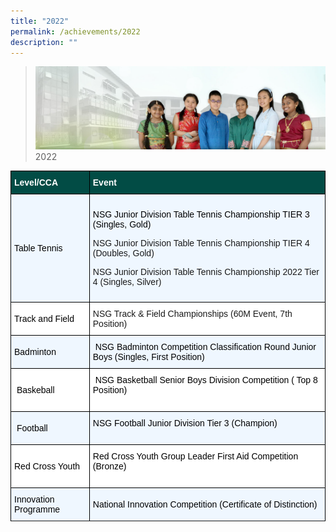 ```yaml
---
title: "2022"
permalink: /achievements/2022
description: ""
---
```

>![](/images/About%20Us/banner2-with%20bg.jpg)
>2022


<style type="text/css">
.tg  {border-collapse:collapse;border-spacing:0;}
.tg td{border-color:black;border-style:solid;border-width:1px;font-family:Arial, sans-serif;font-size:14px;
  overflow:hidden;padding:10px 5px;word-break:normal;}
.tg th{border-color:black;border-style:solid;border-width:1px;font-family:Arial, sans-serif;font-size:14px;
  font-weight:normal;overflow:hidden;padding:10px 5px;word-break:normal;}
.tg .tg-t3gd{background-color:#024C45;color:#FFF;font-weight:bold;text-align:left;vertical-align:middle}
.tg .tg-415u{background-color:#EFF7FF;text-align:left;vertical-align:middle}
.tg .tg-zr06{background-color:#FFF;text-align:left;vertical-align:middle}
</style>
<table class="tg">
<thead>
  <tr>
    <th class="tg-t3gd"><span style="font-weight:bold;color:#FFF;background-color:#024C45">Level/CCA</span></th>
    <th class="tg-t3gd"><span style="font-weight:bold;color:#FFF;background-color:#024C45">Event</span></th>
  </tr>
</thead>
<tbody>
  <tr>
    <td class="tg-415u"><span style="color:#000;background-color:#EFF7FF">Table Tennis</span></td>
    <td class="tg-415u"><p><span style="color:#000;background-color:#EFF7FF">NSG Junior Division Table Tennis Championship TIER 3 (Singles, Gold)</span><br>
    </p>
      <p>NSG Junior Division Table Tennis Championship TIER 4 (Doubles, Gold)</p>
      <p>NSG Junior Division Table Tennis Championship 2022 Tier 4 (Singles, Silver)&nbsp;</p></td>
  </tr>
  <tr>
    <td class="tg-zr06"><span style="color:#000;background-color:#FFF">Track and Field</span></td>
    <td class="tg-zr06">NSG Track &amp; Field Championships (60M Event, 7th Position)<br></td>
  </tr>
  <tr>
    <td class="tg-415u"><span style="color:#000;background-color:#EFF7FF">Badminton&nbsp; </span></td>
    <td class="tg-415u"><span style="color:#000;background-color:#EFF7FF">&nbsp;NSG Badminton Competition Classification Round</span><span style="font-weight:400;color:#000">&nbsp;Junior Boys (Singles, First Position)</span><br></td>
  </tr>
  <tr>
    <td class="tg-zr06"><span style="color:#000;background-color:#FFF">&nbsp;Baskeball&nbsp;</span></td>
    <td class="tg-zr06"><span style="color:#000;background-color:#FFF">&nbsp;NSG Basketball Senior Boys Division Competition ( Top 8 Position)</span><br><br></td>
  </tr>
  <tr>
    <td class="tg-415u"><span style="color:#000;background-color:#EFF7FF"> &nbsp;Football</span></td>
    <td class="tg-415u"><span style="color:#000;background-color:#EFF7FF">NSG Football Junior Division Tier 3 (Champion)&nbsp;</span><span style="font-weight:400;color:#000"> &nbsp;</span><span style="font-weight:400;color:#000"> &nbsp;</span><span style="font-weight:400;color:#000"> &nbsp;</span><span style="font-weight:400;color:#000"> &nbsp;</span><span style="font-weight:400;color:#000">&nbsp;</span><span style="font-weight:400;color:#000">&nbsp; </span><span style="font-weight:400;color:#000"> &nbsp;</span><span style="font-weight:400;color:#000"> &nbsp;</span><span style="font-weight:400;color:#000"> &nbsp;</span><span style="font-weight:400;color:#000"> &nbsp;</span><span style="font-weight:400;color:#000"> &nbsp;</span><span style="font-weight:400;color:#000"> &nbsp;</span><span style="font-weight:400;color:#000"> &nbsp;</span><span style="font-weight:400;color:#000"> &nbsp;</span><span style="font-weight:400;color:#000"> &nbsp;</span><span style="color:#000;background-color:#EFF7FF">&nbsp; </span></td>
  </tr>
  <tr>
    <td class="tg-zr06"><span style="color:#000;background-color:#FFF"> Red Cross Youth&nbsp;</span></td>
    <td class="tg-zr06"><span style="color:#000;background-color:#FFF">Red Cross Youth Group Leader First Aid Competition (Bronze)</span><br><br><span style="font-weight:400;color:#000"> </span></td>
  </tr>
  <tr>
    <td class="tg-415u"><span style="color:#000;background-color:#EFF7FF"> Innovation Programme </span></td>
    <td class="tg-415u"><span style="color:#000;background-color:#EFF7FF">National Innovation Competition (Certificate of Distinction)</span><br><span style="color:#000;background-color:#EFF7FF"> </span></td>
  </tr>
  <tr>

</tbody>
</table>
